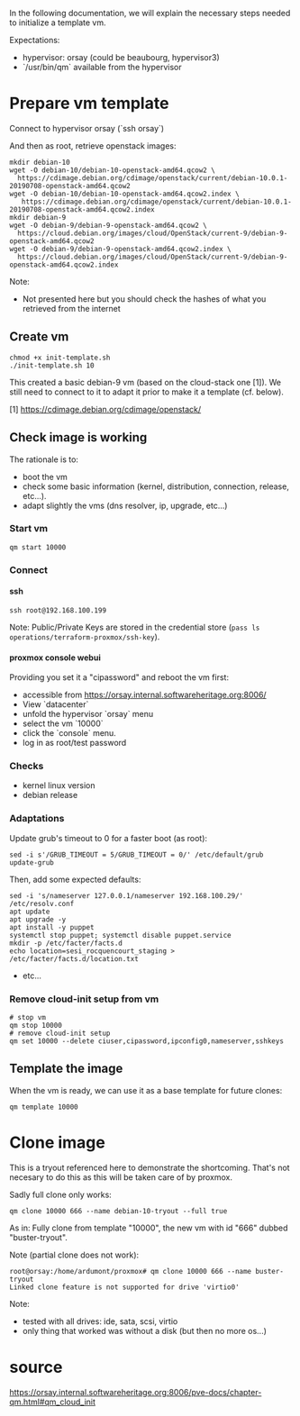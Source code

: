 In the following documentation, we will explain the necessary steps
needed to initialize a template vm.

Expectations:

-   hypervisor: orsay (could be beaubourg, hypervisor3)
-   \`/usr/bin/qm\` available from the hypervisor

Prepare vm template
===================

Connect to hypervisor orsay (\`ssh orsay\`)

And then as root, retrieve openstack images:

```
mkdir debian-10
wget -O debian-10/debian-10-openstack-amd64.qcow2 \
  https://cdimage.debian.org/cdimage/openstack/current/debian-10.0.1-20190708-openstack-amd64.qcow2
wget -O debian-10/debian-10-openstack-amd64.qcow2.index \
   https://cdimage.debian.org/cdimage/openstack/current/debian-10.0.1-20190708-openstack-amd64.qcow2.index
mkdir debian-9
wget -O debian-9/debian-9-openstack-amd64.qcow2 \
  https://cloud.debian.org/images/cloud/OpenStack/current-9/debian-9-openstack-amd64.qcow2
wget -O debian-9/debian-9-openstack-amd64.qcow2.index \
  https://cloud.debian.org/images/cloud/OpenStack/current-9/debian-9-openstack-amd64.qcow2.index
```

Note:

-   Not presented here but you should check the hashes of what you
    retrieved from the internet

Create vm
---------

```
chmod +x init-template.sh
./init-template.sh 10
```

This created a basic debian-9 vm (based on the cloud-stack one [1]). We still
need to connect to it to adapt it prior to make it a template (cf. below).

[1] https://cdimage.debian.org/cdimage/openstack/

Check image is working
----------------------

The rationale is to:

-   boot the vm
-   check some basic information (kernel, distribution, connection,
    release, etc...).
-   adapt slightly the vms (dns resolver, ip, upgrade, etc...)

### Start vm

```
qm start 10000
```

### Connect


#### ssh

```
ssh root@192.168.100.199
```

Note:
Public/Private Keys are stored in the credential store (`pass ls
operations/terraform-proxmox/ssh-key`).

#### proxmox console webui

Providing you set it a "cipassword" and reboot the vm first:

-   accessible from <https://orsay.internal.softwareheritage.org:8006/>
-   View \`datacenter\`
-   unfold the hypervisor \`orsay\` menu
-   select the vm \`10000\`
-   click the \`console\` menu.
-   log in as root/test password


### Checks

-   kernel linux version
-   debian release

### Adaptations

Update grub's timeout to 0 for a faster boot (as root):
```
sed -i s'/GRUB_TIMEOUT = 5/GRUB_TIMEOUT = 0/' /etc/default/grub
update-grub
```

Then, add some expected defaults:
```
sed -i 's/nameserver 127.0.0.1/nameserver 192.168.100.29/' /etc/resolv.conf
apt update
apt upgrade -y
apt install -y puppet
systemctl stop puppet; systemctl disable puppet.service
mkdir -p /etc/facter/facts.d
echo location=sesi_rocquencourt_staging > /etc/facter/facts.d/location.txt
```
-   etc...

### Remove cloud-init setup from vm

```
# stop vm
qm stop 10000
# remove cloud-init setup
qm set 10000 --delete ciuser,cipassword,ipconfig0,nameserver,sshkeys
```

Template the image
------------------

When the vm is ready, we can use it as a base template for future
clones:

```
qm template 10000
```

Clone image
===========

This is a tryout referenced here to demonstrate the shortcoming. That\'s
not necesary to do this as this will be taken care of by proxmox.

Sadly full clone only works:

```
qm clone 10000 666 --name debian-10-tryout --full true
```

As in: Fully clone from template \"10000\", the new vm with id \"666\"
dubbed \"buster-tryout\".

Note (partial clone does not work):

```
root@orsay:/home/ardumont/proxmox# qm clone 10000 666 --name buster-tryout
Linked clone feature is not supported for drive 'virtio0'
```

Note:

-   tested with all drives: ide, sata, scsi, virtio
-   only thing that worked was without a disk (but then no more os...)

source
======

<https://orsay.internal.softwareheritage.org:8006/pve-docs/chapter-qm.html#qm_cloud_init>
